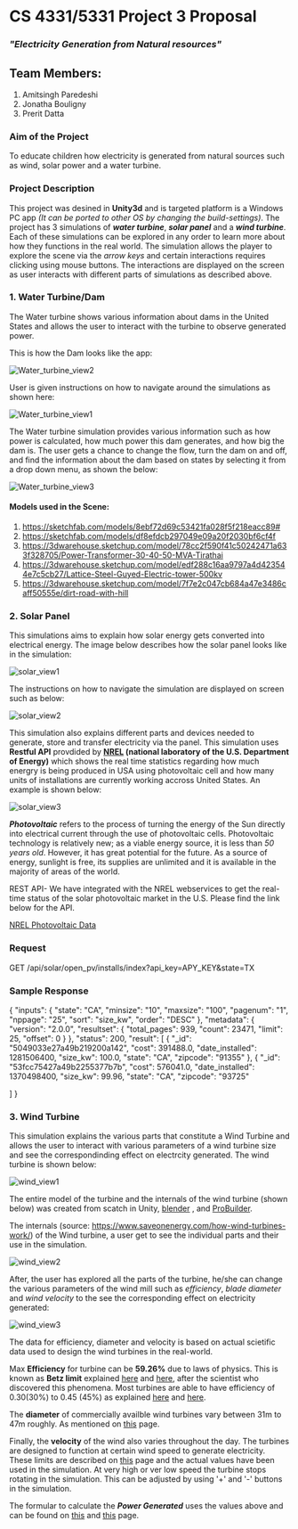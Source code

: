 # CS 4331/5331 Project 3 Proposal
### _"Electricity Generation from Natural resources"_

## Team Members:
1. Amitsingh Paredeshi
2. Jonatha Bouligny
3. Prerit Datta

### Aim of the Project
To educate children how electricity is generated from natural sources such as wind, solar power and a water turbine.


### Project Description
This project was desined in **Unity3d** and is targeted platform is a Windows PC app _(It can be ported to other OS by changing the build-settings)_. The project has 3 simulations of **_water turbine_**, **_solar panel_** and a **_wind turbine_**. Each of these simulations can be explored in any order to learn more about how they functions in the real world. The simulation allows the player to explore the scene via the _arrow keys_ and certain interactions requires clicking using mouse buttons. The interactions are displayed on the screen as user interacts with different parts of simulations as described above.


### 1. Water Turbine/Dam
The Water turbine shows various information about dams in the United States and allows the user to interact with the turbine to observe generated power. 

This is how the Dam looks like the app:

![Water_turbine_view2](/Screenshots/Dam1.png)

User is given instructions on how to navigate around the simulations as shown here:

![Water_turbine_view1](/Screenshots/Dam2.png)


The Water turbine simulation provides various information such as how power is calculated, how much power this dam generates, and how big the dam is. The user gets a chance to change the flow, turn the dam on and off, and find the information about the dam based on states by selecting it from a drop down menu, as shown the below:

![Water_turbine_view3](/Screenshots/Dam3.png)


#### Models used in the Scene:
1. https://sketchfab.com/models/8ebf72d69c53421fa028f5f218eacc89#
2. https://sketchfab.com/models/df8efdcb297049e09a20f2030bf6cf4f
3. https://3dwarehouse.sketchup.com/model/78cc2f590f41c50242471a633f328705/Power-Transformer-30-40-50-MVA-Tirathai
4. https://3dwarehouse.sketchup.com/model/edf288c16aa9797a4d423544e7c5cb27/Lattice-Steel-Guyed-Electric-tower-500kv
5. https://3dwarehouse.sketchup.com/model/7f7e2c047cb684a47e3486caff50555e/dirt-road-with-hill


### 2. Solar Panel
This simulations aims to explain how solar energy gets converted into electrical energy. The image below describes how the solar panel looks like in the simulation:

![solar_view1](/Screenshots/Solar2.png)

The instructions on how to navigate the simulation are displayed on screen such as below:

![solar_view2](/Screenshots/Solar1.png)


This simulation also explains different parts and devices needed to generate, store and transfer electricity via the panel. This simulation uses  **Restful API** provdided by **[NREL](https://developer.nrel.gov/docs/solar/) (national laboratory of the U.S. Department of Energy)** which shows the real time statistics regarding how much energry is being produced in USA using photovoltaic cell and how many units of installations are currently working accross United States. An example is shown below:

![solar_view3](/Screenshots/Solar3.png)


_**Photovoltaic**_ refers to the process of turning the energy of the Sun directly into electrical current through the use of photovoltaic cells. Photovoltaic technology is relatively new; as a viable energy source, it is less than _50 years old_. However, it has great potential for the future. As a source of energy, sunlight is free, its supplies are unlimited and it is available in the majority of areas of the world.

REST API-
We have integrated with the NREL webservices to get the real-time status of the solar photovoltaic market in the U.S. Please find the link below for the API.

<a href="https://developer.nrel.gov/docs/solar/openpv/installs_index/">NREL Photovoltaic Data</a>

<h3>Request</h3>
GET /api/solar/open_pv/installs/index?api_key=APY_KEY&state=TX

<h3>Sample Response</h3>

{
  "inputs": {
    "state": "CA",
    "minsize": "10",
    "maxsize": "100",
    "pagenum": "1",
    "nppage": "25",
    "sort": "size_kw",
    "order": "DESC"
  },
  "metadata": {
    "version": "2.0.0",
    "resultset": {
      "total_pages": 939,
      "count": 23471,
      "limit": 25,
      "offset": 0
    }
  },
  "status": 200,
  "result": [
    {
      "_id": "5049033e27a49b219200a142",
      "cost": 391488.0,
      "date_installed": 1281506400,
      "size_kw": 100.0,
      "state": "CA",
      "zipcode": "91355"
    },
    {
      "_id": "53fcc75427a49b2255377b7b",
      "cost": 576041.0,
      "date_installed": 1370498400,
      "size_kw": 99.96,
      "state": "CA",
      "zipcode": "93725"
    
  ]
}



### 3. Wind Turbine
This simulation explains the various parts that constitute a Wind Turbine and allows the user to interact with various parameters of a wind turbine size and see the correspondinding effect on electrcity generated. The wind turbine is shown below:

![wind_view1](/Screenshots/Wind1.png)


The entire model of the turbine and the internals of the wind turbine (shown below) was created from scatch in Unity, [blender](https://www.blender.org/) , and [ProBuilder](https://assetstore.unity.com/packages/tools/modeling/probuilder-111418).

The internals (source: https://www.saveonenergy.com/how-wind-turbines-work/) of the Wind turbine, a user get to see the individual parts and their use in the simulation. 

![wind_view2](/Screenshots/Wind2.png)

After, the user has explored all the parts of the turbine, he/she can change the various parameters of the wind mill such as _efficiency_, _blade diameter_ and _wind velocity_ to the see the corresponding effect on electricity generated:

![wind_view3](/Screenshots/Wind3.png)

The data for efficiency, diameter and velocity is based on actual scietific data used to design the wind turbines in the real-world.

Max **Efficiency** for turbine can be **59.26%** due to laws of physics. This is known as **Betz limit** explained [here](http://www.wind-power-program.com/turbine_characteristics.htm) and [here](http://datagenetics.com/blog/june12017/index.html), after the scientist who discovered this phenomena. Most turbines are able to have efficiency of 0.30(30%) to 0.45 (45%) as explained [here](http://www.ewea.org/wind-energy-basics/faq/) and [here](https://www.wind-watch.org/faq-output.php).

The **diameter** of commercially availble wind turbines vary between 31m to 47m roughly. As mentioned on [this](http://www.aweo.org/windmodels.html) page.

Finally, the **velocity** of the wind also varies throughout the day. The turbines are designed to function at certain wind speed to generate electricity. These limits are described on [this](http://www.wind-power-program.com/turbine_characteristics.htm) page and the actual values have been used in the simulation. At very high or ver low speed the turbine stops rotating in the simulation. This can be adjusted by using '+' and '-' buttons in the simulation.

The formular to calculate the _**Power Generated**_ uses the values above and can be found on [this](https://www.engineeringtoolbox.com/wind-power-d_1214.html) and [this](https://www.raeng.org.uk/publications/other/23-wind-turbine) page.
